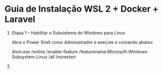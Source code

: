# Guia de Instalação WSL 2 + Docker + Laravel

 1. Etapa 1 – Habilitar o Subsistema do Windows para Linux
 
    Abra o Power Shell como Administrador e execute o comando abaixo:
     
    dism.exe /online /enable-feature /featurename:Microsoft-Windows-Subsystem-Linux /all /norestart
    
 2. 

